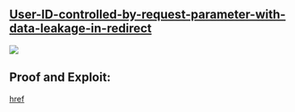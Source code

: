 ## [User-ID-controlled-by-request-parameter-with-data-leakage-in-redirect](https://portswigger.net/web-security/access-control/lab-user-id-controlled-by-request-parameter-with-data-leakage-in-redirect)

![](https://github.com/nu11secur1ty/PortSwigger-Web-Security-Academy/blob/main/Access-control-vulnerabilities/User-ID-controlled-by-request-parameter-with-data-leakage-in-redirect/Docs/Screenshot%202022-05-21%20084343.png)

## Proof and Exploit:
[href]()
